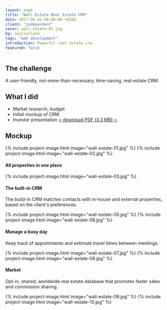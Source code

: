 ```yaml
---
layout: page
title: "Wall.Estate Real Estate CRM"
date: 2017-08-01 00:00:00 +0200
client: "independent"
cover: wall-estate-01.jpg
bg: switzerland
tags: "web development"
introduction: Powerful real estate crm.
featured: false
---
```


## The challenge

A user-friendly, not-more-than-necessary, time-saving, real-estate CRM.

## What I did

- Market research, budget
- Initial mockup of CRM
- Investor presentation [> download PDF (3.3 MB) <](/assets/files/wall-estate-investor-presentation.pdf).

## Mockup

{% include project-image.html image="wall-estate-01.jpg" %}
{% include project-image.html image="wall-estate-02.jpg" %}

#### All properties in one place

{% include project-image.html image="wall-estate-03.jpg" %}

#### The built-in CRM

The build-in CRM matches contacts with in-house and external properties, based on the client's preferences.

{% include project-image.html image="wall-estate-05.jpg" %}
{% include project-image.html image="wall-estate-06.jpg" %}

#### Manage a busy day

Keep track of appointments and estimate travel times between meetings.

{% include project-image.html image="wall-estate-07.jpg" %}
{% include project-image.html image="wall-estate-08.jpg" %}

#### Market

Opt-in, shared, worldwide real estate database that promotes faster sales and commission sharing.

{% include project-image.html image="wall-estate-09.jpg" %}
{% include project-image.html image="wall-estate-10.jpg" %}
